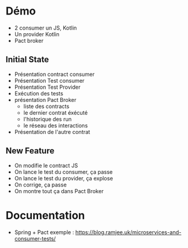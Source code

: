 # Démo

- 2 consumer un JS, Kotlin
- Un provider Kotlin
- Pact broker

## Initial State
- Présentation contract consumer
- Présentation Test consumer
- Présentation Test Provider
- Exécution des tests
- présentation Pact Broker
    - liste des contracts
    - le dernier contrat éxécuté
    - l'historique des run
    - le réseau des interactions
- Présentation de l'autre contrat

## New Feature
- On modifie le contract JS
- On lance le test du consumer, ça passe
- On lance le test du provider, ça explose
- On corrige, ça passe
- On montre tout ça dans Pact Broker


# Documentation
- Spring + Pact exemple : https://blog.ramjee.uk/microservices-and-consumer-tests/
